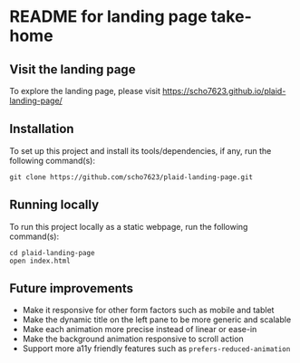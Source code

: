 # README for landing page take-home

## Visit the landing page
To explore the landing page, please visit https://scho7623.github.io/plaid-landing-page/

## Installation

To set up this project and install its tools/dependencies, if any, run the following command(s):

```
git clone https://github.com/scho7623/plaid-landing-page.git
```

## Running locally

To run this project locally as a static webpage, run the following command(s):

```
cd plaid-landing-page
open index.html
```

## Future improvements

* Make it responsive for other form factors such as mobile and tablet
* Make the dynamic title on the left pane to be more generic and scalable
* Make each animation more precise instead of linear or ease-in
* Make the background animation responsive to scroll action
* Support more a11y friendly features such as `prefers-reduced-animation`
